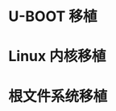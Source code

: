 #	U-BOOT 移植


# Linux 内核移植
# 根文件系统移植

<!--stackedit_data:
eyJoaXN0b3J5IjpbLTE3MzE5NTcwMzIsLTIwNzg2NDM3ODhdfQ
==
-->